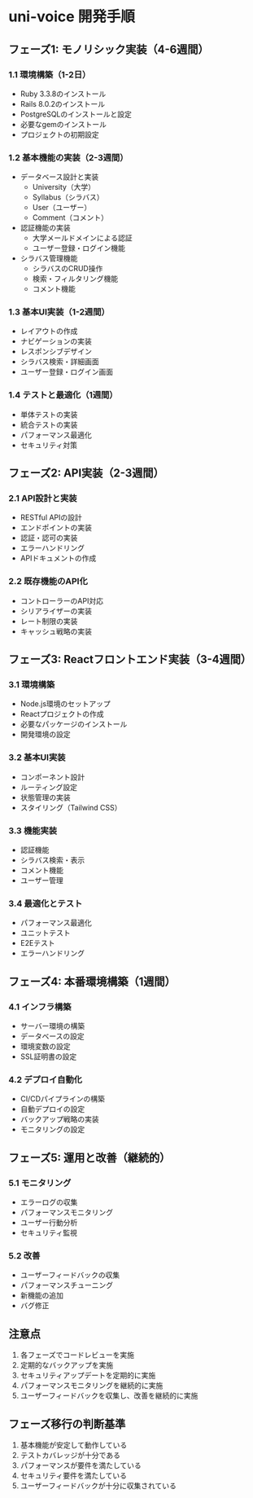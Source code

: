 # uni-voice 開発手順

## フェーズ1: モノリシック実装（4-6週間）
### 1.1 環境構築（1-2日）
- Ruby 3.3.8のインストール
- Rails 8.0.2のインストール
- PostgreSQLのインストールと設定
- 必要なgemのインストール
- プロジェクトの初期設定

### 1.2 基本機能の実装（2-3週間）
- データベース設計と実装
  - University（大学）
  - Syllabus（シラバス）
  - User（ユーザー）
  - Comment（コメント）
- 認証機能の実装
  - 大学メールドメインによる認証
  - ユーザー登録・ログイン機能
- シラバス管理機能
  - シラバスのCRUD操作
  - 検索・フィルタリング機能
  - コメント機能

### 1.3 基本UI実装（1-2週間）
- レイアウトの作成
- ナビゲーションの実装
- レスポンシブデザイン
- シラバス検索・詳細画面
- ユーザー登録・ログイン画面

### 1.4 テストと最適化（1週間）
- 単体テストの実装
- 統合テストの実装
- パフォーマンス最適化
- セキュリティ対策

## フェーズ2: API実装（2-3週間）
### 2.1 API設計と実装
- RESTful APIの設計
- エンドポイントの実装
- 認証・認可の実装
- エラーハンドリング
- APIドキュメントの作成

### 2.2 既存機能のAPI化
- コントローラーのAPI対応
- シリアライザーの実装
- レート制限の実装
- キャッシュ戦略の実装

## フェーズ3: Reactフロントエンド実装（3-4週間）
### 3.1 環境構築
- Node.js環境のセットアップ
- Reactプロジェクトの作成
- 必要なパッケージのインストール
- 開発環境の設定

### 3.2 基本UI実装
- コンポーネント設計
- ルーティング設定
- 状態管理の実装
- スタイリング（Tailwind CSS）

### 3.3 機能実装
- 認証機能
- シラバス検索・表示
- コメント機能
- ユーザー管理

### 3.4 最適化とテスト
- パフォーマンス最適化
- ユニットテスト
- E2Eテスト
- エラーハンドリング

## フェーズ4: 本番環境構築（1週間）
### 4.1 インフラ構築
- サーバー環境の構築
- データベースの設定
- 環境変数の設定
- SSL証明書の設定

### 4.2 デプロイ自動化
- CI/CDパイプラインの構築
- 自動デプロイの設定
- バックアップ戦略の実装
- モニタリングの設定

## フェーズ5: 運用と改善（継続的）
### 5.1 モニタリング
- エラーログの収集
- パフォーマンスモニタリング
- ユーザー行動分析
- セキュリティ監視

### 5.2 改善
- ユーザーフィードバックの収集
- パフォーマンスチューニング
- 新機能の追加
- バグ修正

## 注意点
1. 各フェーズでコードレビューを実施
2. 定期的なバックアップを実施
3. セキュリティアップデートを定期的に実施
4. パフォーマンスモニタリングを継続的に実施
5. ユーザーフィードバックを収集し、改善を継続的に実施

## フェーズ移行の判断基準
1. 基本機能が安定して動作している
2. テストカバレッジが十分である
3. パフォーマンスが要件を満たしている
4. セキュリティ要件を満たしている
5. ユーザーフィードバックが十分に収集されている
